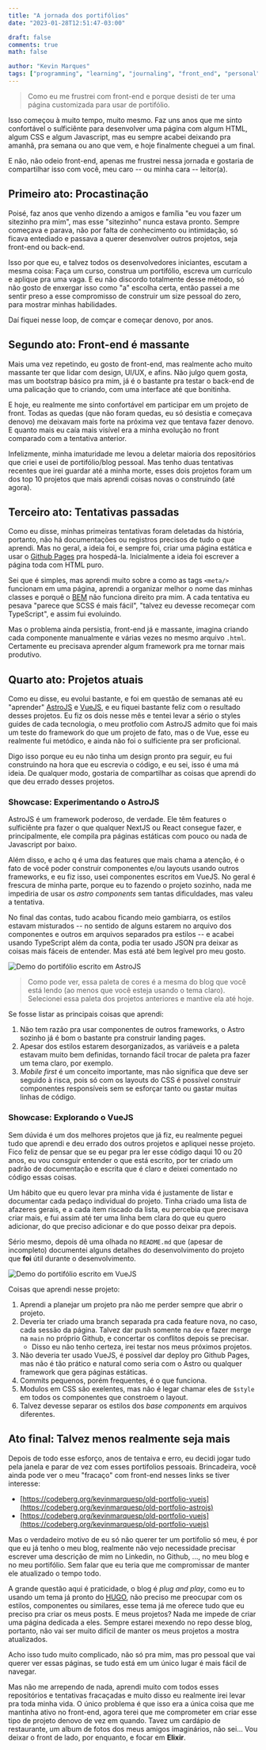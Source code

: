 ```yaml
---
title: "A jornada dos portifólios"
date: "2023-01-28T12:51:47-03:00"

draft: false
comments: true
math: false

author: "Kevin Marques"
tags: ["programming", "learning", "journaling", "front_end", "personal"]
---
```


> Como eu me frustrei com front-end e porque desisti de ter uma página
> customizada para usar de portifólio.

Isso começou à muito tempo, muito mesmo. Faz uns anos que me sinto confortável o
sulficiênte para desenvolver uma página com algum HTML, algum CSS e algum
Javascript, mas eu sempre acabei deixando pra amanhâ, pra semana ou ano que vem,
e hoje finalmente cheguei a um final.

E não, não odeio front-end, apenas me frustrei nessa jornada e gostaria de
compartilhar isso com você, meu caro -- ou minha cara -- leitor(a).


## Primeiro ato: Procastinação

Poisé, faz anos que venho dizendo a amigos e família "eu vou fazer um sitezinho
pra mim", mas esse "sitezinho" nunca estava pronto. Sempre começava e parava, não
por falta de conhecimento ou intimidação, só ficava entediado e passava a querer
desenvolver outros projetos, seja front-end ou back-end.

Isso por que eu, e talvez todos os desenvolvedores iniciantes, escutam a mesma
coisa: Faça um curso, construa um portifólio, escreva um currículo e aplique pra
uma vaga. E eu não discordo totalmente desse método, só não gosto de enxergar
isso como "a" escolha certa, então passei a me sentir preso a esse compromisso
de construir um size pessoal do zero, para mostrar minhas habilidades.

Daí fiquei nesse loop, de comçar e começar denovo, por anos.


## Segundo ato: Front-end é massante

Mais uma vez repetindo, eu gosto de front-end, mas realmente acho muito massante
ter que lidar com design, UI/UX, e afins. Não julgo quem gosta, mas um bootstrap
básico pra mim, já é o bastante pra testar o back-end de uma palicação que to
criando, com uma interface até que bonitinha.

E hoje, eu realmente me sinto confortável em participar em um projeto de front.
Todas as quedas (que não foram quedas, eu só desistia e começava denovo) me
deixavam mais forte na próxima vez que tentava fazer denovo. E quanto mais eu
caía mais visível era a minha evolução no front comparado com a tentativa
anterior.

Infelizmente, minha imaturidade me levou a deletar maioria dos repositórios que
criei e usei de portifólio/blog pessoal. Mas tenho duas tentativas recentes que
irei guardar até a minha morte, esses dois projetos foram um dos top 10 projetos
que mais aprendi coisas novas o construindo (até agora).


## Terceiro ato: Tentativas passadas

Como eu disse, minhas primeiras tentativas foram deletadas da história, portanto,
não há documentações ou registros precisos de tudo o que aprendi. Mas no geral,
a ideia foi, e sempre foi, criar uma página estática e usar o [Github Pages](https://pages.github.com/)
pra hospedá-la. Inicialmente a ideia foi escrever a página toda com HTML puro.

Sei que é simples, mas aprendi muito sobre a como as tags `<meta/>` funcionam
em uma página, aprendi a organizar melhor o nome das minhas classes e porquê
o [BEM](https://getbem.com/introduction/) não funciona direito pra mim. A cada
tentativa eu pesava "parece que SCSS é mais fácil", "talvez eu devesse recomeçar
com TypeScript", e assim fui evoluindo.

Mas o problema ainda persistia, front-end já e massante, imagina criando cada
componente manualmente e várias vezes no mesmo arquivo `.html`. Certamente eu
precisava aprender algum framework pra me tornar mais produtivo.


## Quarto ato: Projetos atuais

Como eu disse, eu evolui bastante, e foi em questão de semanas até eu "aprender"
[AstroJS](https://astro.build/) e [VueJS](https://vuejs.org/), e eu fiquei bastante
feliz com o resultado desses projetos. Eu fiz os dois nesse mês e tentei levar
a sério o styles guides de cada tecnologia, o meu protfolio com AstroJS admito
que foi mais um teste do framework do que um projeto de fato, mas o de Vue, esse
eu realmente fui metódico, e ainda não foi o sulficiente pra ser proficional.

Digo isso porque eu eu não tinha um design pronto pra seguir, eu fui construindo
na hora que eu escrevia o código, e eu sei, isso é uma má ideia. De qualquer modo,
gostaria de compartilhar as coisas que aprendi do que deu errado desses projetos.


### Showcase: Experimentando o AstroJS

AstroJS é um framework poderoso, de verdade. Ele têm features o sulficiênte pra
fazer o que qualquer NextJS ou React consegue fazer, e principalmente, ele compila
pra páginas estáticas com pouco ou nada de Javascript por baixo.

Além disso, e acho q é uma das features que mais chama a atenção, é o fato de
você poder construir componentes e/ou layouts usando outros frameworks, e eu fiz
isso, usei componentes escritos em VueJS. No geral é frescura de minha parte,
porque eu to fazendo o projeto sozinho, nada me impediria de usar os *astro
components* sem tantas dificuldades, mas valeu a tentativa.

No final das contas, tudo acabou ficando meio gambiarra, os estilos estavam misturados
-- no sentido de alguns estarem no arquivo dos componentes e outros em arquivos
separados pra estilos -- e acabei usando TypeScript além da conta, podia ter usado
JSON pra deixar as coisas mais fáceis de entender. Mas está até bem legível pro
meu gosto.

![Demo do portifólio escrito em AstroJS](demo_portfolio-astrojs_28012023-154234.gif)

> Como pode ver, essa paleta de cores é a mesma do blog que você está lendo (ao
menos que você esteja usando o tema claro). Selecionei essa paleta dos projetos
anteriores e mantive ela até hoje.

Se fosse listar as principais coisas que aprendi:
1. Não tem razão pra usar componentes de outros frameworks, o Astro sozinho já é
bom o bastante pra construir landing pages.
1. Apesar dos estilos estarem desorganizados, as variáveis e a paleta estavam
muito bem definidas, tornando fácil trocar de paleta pra fazer um tema claro, por
exemplo.
1. *Mobile first* é um conceito importante, mas não significa que deve ser seguido
à risca, pois só com os layouts do CSS é possível construir componentes responsíveis
sem se esforçar tanto ou gastar muitas linhas de código.


### Showcase: Explorando o VueJS

Sem dúvida é um dos melhores projetos que já fiz, eu realmente peguei tudo que
aprendi e deu errado dos outros projetos e apliquei nesse projeto. Fico feliz
de pensar que se eu pegar pra ler esse código daqui 10 ou 20 anos, eu vou consguir
entender o que está escrito, por ter criado um padrão de documentação e escrita
que é claro e deixei comentado no código essas coisas.

Um hábito que eu quero levar pra minha vida é justamente de listar e documentar
cada pedaço individual do projeto. Tinha criado uma lista de afazeres gerais, e
a cada item riscado da lista, eu percebia que precisava criar mais, e fui assim
até ter uma linha bem clara do que eu quero adicionar, do que preciso adicionar
e do que posso deixar pra depois.

Sério mesmo, depois dê uma olhada no `README.md` que (apesar de incompleto)
documentei alguns detalhes do desenvolvimento do projeto que **foi** útil durante
o desenvolvimento.

![Demo do portifólio escrito em VueJS](demo_portfolio-vuejs_28012023-153040.gif)

Coisas que aprendi nesse projeto:
1. Aprendi a planejar um projeto pra não me perder sempre que abrir o projeto.
1. Deveria ter criado uma branch separada pra cada feature nova, no caso, cada
sessão da página. Talvez dar push somente na `dev` e fazer merge na `main` no
próprio Github, e concertar os conflitos depois se precisar.
    + Disso eu não tenho certeza, irei testar nos meus próximos projetos.
1. Não deveria ter usado VueJS, é possível dar deploy pro Github Pages, mas não
é tão prático e natural como seria com o Astro ou qualquer framework que gera
páginas estáticas.
1. Commits pequenos, porém frequentes, é o que funciona.
1. Modulos em CSS são exelentes, mas não é legar chamar eles de `$style` em todos
os componentes que constroem o layout.
1. Talvez devesse separar os estilos dos *base components* em  arquivos diferentes.


## Ato final: Talvez menos realmente seja mais

Depois de todo esse esforço, anos de tentaiva e erro, eu decidi jogar tudo pela
janela e parar de vez com esses portifolios pessoais. Brincadeira, você ainda
pode ver o meu "fracaço" com front-end nesses links se tiver interesse:

+ [https://codeberg.org/kevinmarquesp/old-portfolio-vuejs](https://codeberg.org/kevinmarquesp/old-portfolio-astrojs)
+ [https://codeberg.org/kevinmarquesp/old-portfolio-vuejs](https://codeberg.org/kevinmarquesp/old-portfolio-vuejs)

Mas o verdadeiro motivo de eu só não querer ter um portifolio só meu, é por que
eu já tenho o meu blog, realmente não vejo necessidade precisar escrever uma
descrição de mim no Linkedin, no Github, ..., no meu blog e no meu portifólio.
Sem falar que eu teria que me compromissar de manter ele atualizado o tempo todo.

A grande questão aqui é praticidade, o blog é *plug and play*, como eu to usando
um tema já pronto do [HUGO](https://gohugo.io/), não preciso me preocupar com os
estilos, componentes ou similares, esse tema já me oferece tudo que eu preciso
pra criar os meus posts. E meus projetos? Nada me impede de criar uma página
dedicada a eles. Sempre estarei mexendo no repo desse blog, portanto, não vai ser
muito difícil de manter os meus projetos a mostra atualizados.

Acho isso tudo muito complicado, não só pra mim, mas pro pessoal que vai querer
ver essas páginas, se tudo está em um único lugar é mais fácil de navegar.

Mas não me arrependo de nada, aprendi muito com todos esses repositórios e tentativas
fracaçadas e muito disso eu realmente irei levar pra toda minha vida. O único
problema é que isso era a única coisa que me mantinha ativo no front-end, agora
terei que me comprometer em criar esse tipo de projeto denovo de vez em quando.
Tavez um cardápio de restaurante, um album de fotos dos meus amigos imaginários,
não sei... Vou deixar o front de lado, por enquanto, e focar em **Elixir**.